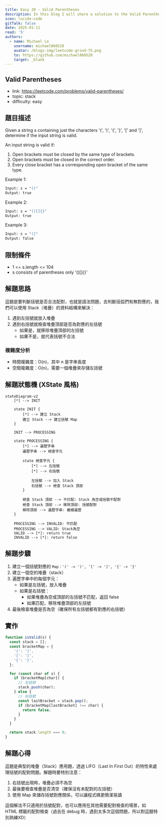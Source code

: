 ```yaml
---
title: Easy 20 - Valid Parentheses
description: In this blog I will share a solution to the Valid Parentheses problem.
icon: lucide:code
gitTalk: false
date: 2025-01-11
read: '5'
authors:
  - name: Michael Lo
    username: michael860520
    avatar: /blogs-img/leetcode-grind-75.png
    to: https://github.com/michael860520
    target: _blank
---
```


## Valid Parentheses

- link: https://leetcode.com/problems/valid-parentheses/
- topic: stack
- difficulty: easy

## 題目描述

Given a string s containing just the characters '(', ')', '{', '}', '[' and ']', determine if the input string is valid.

An input string is valid if:

1. Open brackets must be closed by the same type of brackets.
2. Open brackets must be closed in the correct order.
3. Every close bracket has a corresponding open bracket of the same type.

Example 1:

```bash
Input: s = "()"
Output: true
```

Example 2:

```bash
Input: s = "()[]{}"
Output: true
```

Example 3:

```bash
Input: s = "(]"
Output: false
```

## 限制條件

- 1 <= s.length <= 104
- s consists of parentheses only '()[]{}'

## 解題思路

這題是要判斷括號是否合法配對，也就是語法問題，去判斷括弧們有無對應的，我們可以使用 Stack（堆疊）的資料結構來解決：

1. 遇到左括號就放入堆疊
2. 遇到右括號就檢查堆疊頂部是否為對應的左括號
   - 如果是，就移除堆疊頂部的左括號
   - 如果不是，就代表括號不合法

### 複雜度分析

- 時間複雜度：O(n)，其中 n 是字串長度
- 空間複雜度：O(n)，需要一個堆疊來存儲左括號

## 解題狀態機 (XState 風格)

```mermaid
stateDiagram-v2
    [*] --> INIT

    state INIT {
        [*] --> 建立 Stack
        建立 Stack --> 建立括號 Map
    }

    INIT --> PROCESSING

    state PROCESSING {
        [*] --> 遍歷字串
        遍歷字串 --> 檢查字元

        state 檢查字元 {
            [*] --> 左括號
            [*] --> 右括號

            左括號 --> 加入 Stack
            右括號 --> 檢查 Stack 頂部
        }

        檢查 Stack 頂部 --> 不匹配: Stack 為空或括號不配對
        檢查 Stack 頂部 --> 移除頂部: 括號配對
        移除頂部 --> 遍歷字串: 繼續遍歷
    }

    PROCESSING --> INVALID: 不匹配
    PROCESSING --> VALID: Stack為空
    VALID --> [*]: return true
    INVALID --> [*]: return false
```

## 解題步驟

1. 建立一個括號對應的 `Map：'(' -> ')', '[' -> ']', '{' -> '}'`
2. 建立一個空的堆疊（stack）
3. 遍歷字串中的每個字元：
   - 如果是左括號，放入堆疊
   - 如果是右括號：
     - 如果堆疊為空或頂部的左括號不匹配，返回 false
     - 如果匹配，移除堆疊頂部的左括號
4. 最後檢查堆疊是否為空（確保所有左括號都有對應的右括號）

## 實作

```javascript
function isValid(s) {
  const stack = [];
  const bracketMap = {
    '(': ')',
    '[': ']',
    '{': '}',
  };

  for (const char of s) {
    if (bracketMap[char]) {
      // 左括號
      stack.push(char);
    } else {
      // 右括號
      const lastBracket = stack.pop();
      if (bracketMap[lastBracket] !== char) {
        return false;
      }
    }
  }

  return stack.length === 0;
}
```

## 解題心得

這題是典型的堆疊（Stack）應用題，透過 LIFO（Last In First Out）的特性來處理括號的配對問題。解題時要特別注意：

1. 右括號出現時，堆疊必須不為空
2. 最後要檢查堆疊是否清空（確保沒有未配對的左括號）
3. 使用 Map 來儲存括號對應關係，可以讓程式碼更簡潔易讀

這個解法不只適用於括號配對，也可以應用在其他需要配對檢查的場景，如 HTML 標籤的配對檢查（過去在 debug 時，遇到太多次這個問題，所以對這題特別熟練XD）
